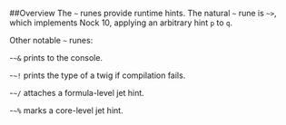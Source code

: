 ##Overview
The `~` runes provide runtime hints. The natural `~` rune is `~>`, which implements Nock 10, applying an arbitrary hint `p` to `q`.

Other notable `~` runes:

-`~&` prints to the console.

-`~!` prints the type of a twig if compilation fails.

-`~/` attaches a formula-level jet hint. 

-`~%` marks a core-level jet hint.



